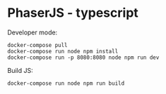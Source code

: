 # PhaserJS - typescript

Developer mode:

```
docker-compose pull
docker-compose run node npm install
docker-compose run -p 8080:8080 node npm run dev
```

Build JS:

```
docker-compose run node npm run build
```


